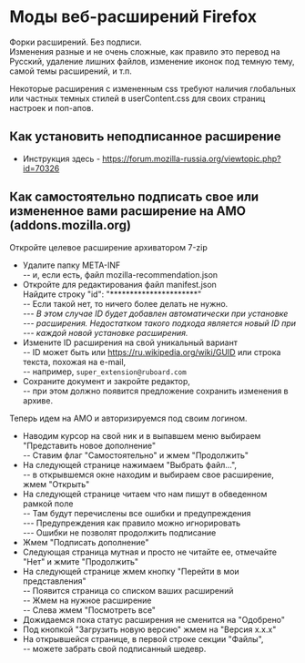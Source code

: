 # Моды веб-расширений Firefox  

Форки расширений. Без подписи.  
Изменения разные и не очень сложные, как правило это перевод на Русский, удаление лишних файлов, изменение иконок под темную тему, самой темы расширений, и т.п.  
  
  
Некоторые расширения с измененным css требуют наличия глобальных или частных темных стилей в userContent.css для своих страниц настроек и поп-апов.
  
  
  
## Как установить неподписанное расширение  
- Инструкция здесь - https://forum.mozilla-russia.org/viewtopic.php?id=70326
  
  
  
## Как самостоятельно подписать свое или измененное вами расширение на AMO (addons.mozilla.org)  

Откройте целевое расширение архиватором 7-zip  
- Удалите папку META-INF  
--  и, если есть, файл mozilla-recommendation.json  
- Откройте для редактирования файл manifest.json  
		Найдите строку "id":  "**********************"  
--			Если такой нет, то ничего более делать не нужно.  
---				_В этом случае ID будет добавлен автоматически при установке  
---				расширения. Недостатком такого подхода является новый ID при  
---				каждой новой установке расширения._  
- Измените ID расширения на свой уникальный вариант  
--			ID может быть или https://ru.wikipedia.org/wiki/GUID или строка текста, похожая на e-mail,  
--			например, `super_extension@ruboard.com`  
- Сохраните документ и закройте редактор,  
--			при этом должно появится предложение сохранить изменения в архиве.  
  
Теперь идем на AMO и авторизируемся под своим логином.  
- Наводим курсор на свой ник и в выпавшем меню выбираем "Представить новое дополнение"  
--		Ставим флаг "Самостоятельно" и жмем "Продолжить"  
- На следующей странице нажимаем "Выбрать файл...",  
--		в открывшемся окне находим и выбираем свое расширение, жмем "Открыть"  
- На следующей странице читаем что нам пишут в обведенном рамкой поле  
--		Там будут перечислены все ошибки и предупреждения  
---			Предупреждения как правило можно игнорировать  
---			Ошибки не позволят продолжить подписание  
- Жмем "Подписать дополнение"  
- Следующая страница мутная и просто не читайте ее, отмечайте "Нет" и жмите "Продолжить"  
- На следующей странице жмем кнопку "Перейти в мои представления"  
--		Появится страница со списком ваших расширений  
--		Жмем на нужное расширение  
--		Слева жмем "Посмотреть все"  
- Дожидаемся пока статус расширения не сменится на "Одобрено"  
- Под кнопкой "Загрузить новую версию" жмем на "Версия х.х.х"  
- На открывшейся странице, в первой строке секции "Файлы",  
--		можете забрать свой подписанный шедевр.  
